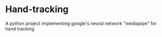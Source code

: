 # Hand-tracking
A python project implementing google's neural network "mediapipe" for hand tracking 
